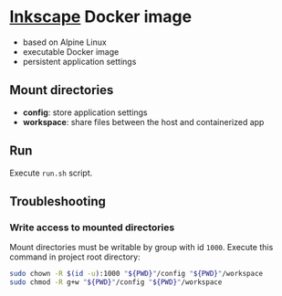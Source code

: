 # [Inkscape](https://inkscape.org/) Docker image

- based on Alpine Linux
- executable Docker image
- persistent application settings

## Mount directories

- **config**: store application settings
- **workspace**: share files between the host and containerized app

## Run

Execute `run.sh` script.

## Troubleshooting

### Write access to mounted directories

Mount directories must be writable by group with id `1000`. Execute this command in project root directory:

```bash
sudo chown -R $(id -u):1000 "${PWD}"/config "${PWD}"/workspace
sudo chmod -R g+w "${PWD}"/config "${PWD}"/workspace
```

